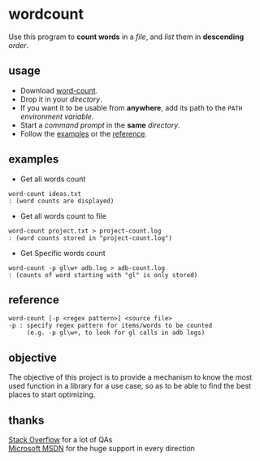 # wordcount

Use this program to **count words** in a *file*, and *list* them in **descending** *order*.


## usage

- Download [word-count](#).
- Drop it in your *directory*.
- If you want it to be usable from **anywhere**, add its path to the `PATH` *environment variable*.
- Start a *command prompt* in the **same** *directory*.
- Follow the [examples](#examples) or the [reference](#reference).


## examples

* Get all words count
```batch
word-count ideas.txt
: (word counts are displayed)
```

* Get all words count to file
```batch
word-count project.txt > project-count.log
: (word counts stored in "project-count.log")
```

* Get Specific words count
```batch
word-count -p gl\w+ adb.log > adb-count.log
: (counts of word starting with "gl" is only stored)
```


## reference

```
word-count [-p <regex pattern>] <source file>
-p : specify regex pattern for items/words to be counted
     (e.g. -p gl\w+, to look for gl calls in adb logs)
```


## objective

The objective of this project is to provide a mechanism to know
the most used function in a library for a use case, so as to be
able to find the best places to start optimizing.


## thanks

[Stack Overflow](http://stackoverflow.com) for a lot of QAs <br>
[Microsoft MSDN](https://msdn.microsoft.com) for the huge support in every direction <br>
